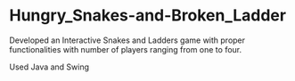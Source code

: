 # Hungry_Snakes-and-Broken_Ladder

Developed an Interactive Snakes and Ladders game with proper functionalities with number of players ranging from one to four.

Used Java and Swing


